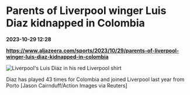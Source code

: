 # Parents of Liverpool winger Luis Diaz kidnapped in Colombia

**2023-10-29 12:28**

**https://www.aljazeera.com/sports/2023/10/29/parents-of-liverpool-winger-luis-diaz-kidnapped-in-colombia**

![Liverpool's Luis Diaz in his red Liverpool shirt](https://www.aljazeera.com/wp-content/uploads/2023/10/2023-08-07T185845Z_1951866506_UP1EJ871GPVGL_RTRMADP_3_SOCCER-FRIENDLY-LIV-DAR-REPORT-1698579496.jpg?resize=770%2C513&quality=80)

Diaz has played 43 times for Colombia and joined Liverpool last year from Porto \[Jason Cairnduff/Action Images via Reuters\]